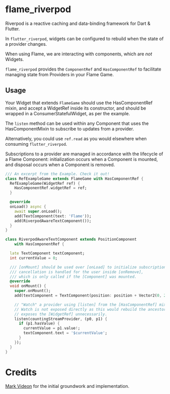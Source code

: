 # flame_riverpod

Riverpod is a reactive caching and data-binding framework for Dart & Flutter. 

In `flutter_riverpod`, widgets can be configured to rebuild when the state 
of a provider changes.

When using Flame, we are interacting with components, which are *not* Widgets.

`flame_riverpod` provides the `ComponentRef` and `HasComponentRef` to 
facilitate managing state from Providers in your Flame Game.

## Usage
Your Widget that extends `FlameGame` should use the HasComponentRef mixin, 
and accept a WidgetRef inside its constructor, and should be wrapped in a 
ConsumerStatefulWidget, as per the example. 

The `listen` method can be used within any Component that uses the 
HasComponentMixin to subscribe to updates from a provider. 

Alternatively, you could use `ref.read` as you would elsewhere when consuming `flutter_riverpod`.

Subscriptions to a provider are managed in accordance with the lifecycle 
of a Flame Component: initialization occurs when a Component is mounted, and disposal 
occurs when a Component is removed.

```dart
/// An excerpt from the Example. Check it out!
class RefExampleGame extends FlameGame with HasComponentRef {
  RefExampleGame(WidgetRef ref) {
    HasComponentRef.widgetRef = ref;
  }

  @override
  onLoad() async {
    await super.onLoad();
    add(TextComponent(text: 'Flame'));
    add(RiverpodAwareTextComponent());
  }
}

class RiverpodAwareTextComponent extends PositionComponent
    with HasComponentRef {

  late TextComponent textComponent;
  int currentValue = 0;

  /// [onMount] should be used over [onLoad] to initialize subscriptions, 
  /// cancellation is handled for the user inside [onRemove], 
  /// which is only called if the [Component] was mounted.
  @override
  void onMount() {
    super.onMount();
    add(textComponent = TextComponent(position: position + Vector2(0, 27)));

    // "Watch" a provider using [listen] from the [HasComponentRef] mixin. 
    // Watch is not exposed directly as this would rebuild the ancestor that 
    // exposes the [WidgetRef] unnecessarily. 
    listen(countingStreamProvider, (p0, p1) {
      if (p1.hasValue) {
        currentValue = p1.value!;
        textComponent.text = '$currentValue';
      }
    });
  }
}

```
# Credits

[Mark Videon](https://markvideon.dev) for the initial groundwork and implementation.